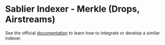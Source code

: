 # Sablier Indexer - Merkle (Drops, Airstreams)

See the official [documentation](https://docs.sablier.com) to learn how to integrate or develop a similar indexer.
